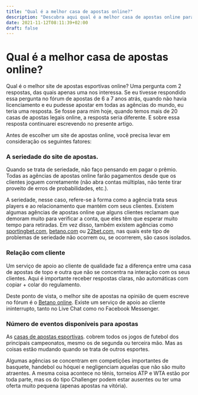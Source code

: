 ```yaml
---
title: "Qual é a melhor casa de apostas online?"
description: "Descubra aqui qual é a melhor casa de apostas online para brasileiros. Leia o artigo até o fim e descubra todos os detalhes."
date: 2021-11-12T08:11:39+02:00
draft: false
---
```


# Qual é a melhor casa de apostas online?

Qual é o melhor site de apostas esportivas online? Uma pergunta com 2 respostas, das quais apenas uma nos interessa. Se eu tivesse respondido essa pergunta no fórum de apostas de 6 a 7 anos atrás, quando não havia licenciamento e eu pudesse apostar em todas as agências do mundo, eu teria uma resposta. Se fosse para mim hoje, quando temos mais de 20 casas de apostas legais online, a resposta seria diferente. E sobre essa resposta continuarei escrevendo no presente artigo.

Antes de escolher um site de apostas online, você precisa levar em consideração os seguintes fatores:

### A seriedade do site de apostas.

Quando se trata de seriedade, não faço pensando em pagar o prêmio. Todas as agências de apostas online farão pagamentos desde que os clientes joguem corretamente (não abra contas múltiplas, não tente tirar proveito de erros de probabilidades, etc.).

A seriedade, nesse caso, refere-se à forma como a agência trata seus players e ao relacionamento que mantém com seus clientes. Existem algumas agências de apostas online que alguns clientes reclamam que demoram muito para verificar a conta, que eles têm que esperar muito tempo para retiradas. Em vez disso, também existem agências como [sportingbet.com](https://maposta.co/cassino-online/sportingbet/), [betano.com](https://maposta.co/cassino-online/betano/) ou [22bet.com](https://maposta.co/cassino-online/22bet/), nas quais este tipo de problemas de seriedade não ocorrem ou, se ocorrerem, são casos isolados.


### Relação com cliente

Um serviço de apoio ao cliente de qualidade faz a diferença entre uma casa de apostas de topo e outra que não se concentra na interação com os seus clientes. Aqui é importante receber respostas claras, não automáticas com copiar + colar do regulamento.

Deste ponto de vista, o melhor site de apostas na opinião de quem escreve no fórum é o [Betano online](https://maposta.co/cassino-online/betano/). Existe um serviço de apoio ao cliente ininterrupto, tanto no Live Chat como no Facebook Messenger.

### Número de eventos disponíveis para apostas

As [casas de apostas esportivas](https://maposta.co/sites-de-apostas/). cobrem todos os jogos de futebol dos principais campeonatos, mesmo os de segunda ou terceira mão. Mas as coisas estão mudando quando se trata de outros esportes. 

Algumas agências se concentram em competições importantes de basquete, handebol ou hóquei e negligenciam aquelas que não são muito atraentes. A mesma coisa acontece no tênis, torneios ATP e WTA estão por toda parte, mas os do tipo Challenger podem estar ausentes ou ter uma oferta muito pequena (apenas apostas na vitória).

